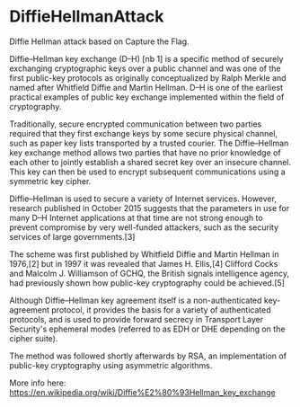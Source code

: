 # DiffieHellmanAttack
Diffie Hellman attack based on Capture the Flag.

Diffie–Hellman key exchange (D–H) [nb 1] is a specific method of securely exchanging cryptographic keys over a public channel and was one of the first public-key protocols as originally conceptualized by Ralph Merkle and named after Whitfield Diffie and Martin Hellman. D–H is one of the earliest practical examples of public key exchange implemented within the field of cryptography.

Traditionally, secure encrypted communication between two parties required that they first exchange keys by some secure physical channel, such as paper key lists transported by a trusted courier. The Diffie–Hellman key exchange method allows two parties that have no prior knowledge of each other to jointly establish a shared secret key over an insecure channel. This key can then be used to encrypt subsequent communications using a symmetric key cipher.

Diffie–Hellman is used to secure a variety of Internet services. However, research published in October 2015 suggests that the parameters in use for many D–H Internet applications at that time are not strong enough to prevent compromise by very well-funded attackers, such as the security services of large governments.[3]

The scheme was first published by Whitfield Diffie and Martin Hellman in 1976,[2] but in 1997 it was revealed that James H. Ellis,[4] Clifford Cocks and Malcolm J. Williamson of GCHQ, the British signals intelligence agency, had previously shown how public-key cryptography could be achieved.[5]

Although Diffie–Hellman key agreement itself is a non-authenticated key-agreement protocol, it provides the basis for a variety of authenticated protocols, and is used to provide forward secrecy in Transport Layer Security's ephemeral modes (referred to as EDH or DHE depending on the cipher suite).

The method was followed shortly afterwards by RSA, an implementation of public-key cryptography using asymmetric algorithms.

More info here: https://en.wikipedia.org/wiki/Diffie%E2%80%93Hellman_key_exchange
